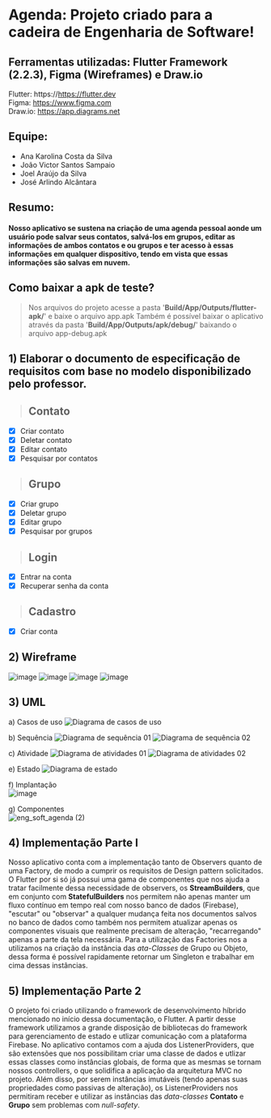 # Agenda: Projeto criado para a cadeira de Engenharia de Software!

## Ferramentas utilizadas: Flutter Framework (2.2.3), Figma (Wireframes) e Draw.io
Flutter: https://https://flutter.dev <br>
Figma: https://www.figma.com <br>
Draw.io: https://app.diagrams.net <br>

## Equipe:
- Ana Karolina Costa da Silva
- João Victor Santos Sampaio 
- Joel Araújo da Silva
- José Arlindo Alcântara

## Resumo:
#### Nosso aplicativo se sustena na criação de uma agenda pessoal aonde um usuário pode salvar seus contatos, salvá-los em grupos, editar as informações de ambos contatos e ou grupos e ter acesso à essas informações em qualquer dispositivo, tendo em vista que essas informações são salvas em nuvem.

## Como baixar a apk de teste?
> Nos arquivos do projeto acesse a pasta '**Build/App/Outputs/flutter-apk/**' e baixe o arquivo app.apk
> Também é possível baixar o aplicativo através da pasta '**Build/App/Outputs/apk/debug/**' baixando o arquivo app-debug.apk

## 1) Elaborar o documento de especificação de requisitos com base no modelo disponibilizado pelo professor. 
> ## Contato
- [X] Criar contato
- [X] Deletar contato
- [X] Editar contato
- [X] Pesquisar por contatos

> ## Grupo
- [X] Criar grupo
- [X] Deletar grupo
- [X] Editar grupo
- [X] Pesquisar por grupos

> ## Login
- [X] Entrar na conta
- [X] Recuperar senha da conta

> ## Cadastro
- [X] Criar conta

## 2) Wireframe
![image](https://user-images.githubusercontent.com/42116724/125640690-e8bffe1b-175b-4aa0-b17d-407ed580d275.png)
![image](https://user-images.githubusercontent.com/42116724/125640721-74e5a3aa-28a3-4c92-95b4-d501c63527db.png)
![image](https://user-images.githubusercontent.com/42116724/125640748-848f449e-7982-4d7b-823d-7c942eb2883c.png)
![image](https://user-images.githubusercontent.com/42116724/125640787-e2ec5ac2-cb14-4b4b-8af7-846bca22ed27.png)

## 3) UML
a) Casos de uso
![Diagrama de casos de uso](https://user-images.githubusercontent.com/42116724/125643454-6cdff0c6-37a0-4901-bec8-a2250de4a0ba.png)

b) Sequência
![Diagrama de sequência 01](https://user-images.githubusercontent.com/42116724/125643459-8ffd29d0-6053-463f-bb91-d18c5ac9e8f3.png)
![Diagrama de sequência 02](https://user-images.githubusercontent.com/42116724/125643460-58141172-21a8-47bd-81e4-d3e2932a8cff.png)

c) Atividade
![Diagrama de atividades 01](https://user-images.githubusercontent.com/42116724/125643448-2f9d2b5c-eb8a-4a6c-a67d-0b7f0c324244.png)
![Diagrama de atividades 02](https://user-images.githubusercontent.com/42116724/125643452-43f51888-059d-4cc8-86b0-b15cc1b51cdb.png)

e) Estado
![Diagrama de estado](https://user-images.githubusercontent.com/42116724/125643456-97b9d859-3dbf-421e-8c09-e1196d062642.png)

f) Implantação <br>
![image](https://user-images.githubusercontent.com/42116724/125655992-209cf8c1-13a8-49d8-b4c4-1fae33a09047.png)

g) Componentes <br>
![eng_soft_agenda (2)](https://user-images.githubusercontent.com/42116724/125658412-b1c61c2c-0c23-4b4a-bb11-8a1c72f92953.png)

## 4) Implementação Parte I

Nosso aplicativo conta com a implementação tanto de Observers quanto de uma Factory, de modo a cumprir os requisitos de Design pattern solicitados.
O Flutter por si só já possui uma gama de componentes que nos ajuda a tratar facilmente dessa necessidade de observers, os **StreamBuilders**, que em conjunto com **StatefulBuilders** nos permitem não apenas manter um fluxo contínuo em tempo real com nosso banco de dados (Firebase), "escutar" ou "observar" a qualquer mudança feita nos documentos salvos no banco de dados como também nos permitem atualizar apenas os componentes visuais que realmente precisam de alteração, "recarregando" apenas a parte da tela necessária.
Para a utilização das Factories nos a utilizamos na criação da instância das *ata-Classes* de Grupo ou Objeto, dessa forma é possível rapidamente retornar um Singleton e trabalhar em cima dessas instâncias.

## 5) Implementação Parte 2

O projeto foi criado utilizando o framework de desenvolvimento híbrido mencionado no início dessa documentação, o Flutter. A partir desse framework utilizamos a grande disposição de bibliotecas do framework para gerenciamento de estado e utlizar comunicação com a plataforma Firebase.
No aplicativo contamos com a ajuda dos ListenerProviders, que são extensões que nos possibilitam criar uma classe de dados e utlizar essas classes como instâncias globais, de forma que as mesmas se tornam nossos controllers, o que solidifica a aplicação da arquitetura MVC no projeto.
Além disso, por serem instâncias imutáveis (tendo apenas suas propriedades como passivas de alteração), os ListenerProviders nos permitiram receber e utilizar as instâncias das *data-classes* **Contato** e **Grupo** sem problemas com *null-safety*.





